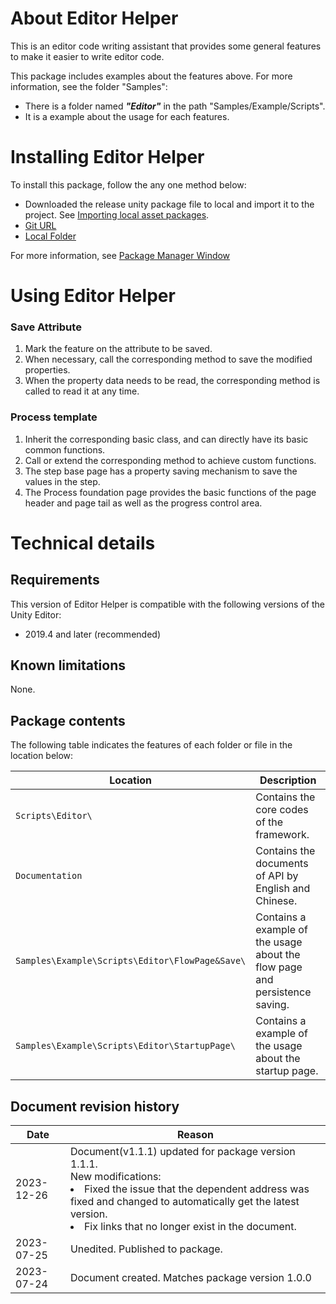 # About Editor Helper

This is an editor code writing assistant that provides some general features to make it easier to write editor code.

This package includes examples about the features above. For more information, see the folder "Samples":

- There is a folder named **_"Editor"_** in the path "Samples/Example/Scripts".
- It is a example about the usage for each features.

# Installing Editor Helper

To install this package, follow the any one method below:

- Downloaded the release unity package file to local and import it to the project. See [Importing local asset packages](https://docs.unity3d.com/Manual/AssetPackagesImport.html).
- [Git URL](https://docs.unity3d.com/cn/current/Manual/upm-ui-giturl.html)
- [Local Folder](https://docs.unity3d.com/Manual/upm-ui-local.html)

For more information, see [Package Manager Window](https://docs.unity3d.com/cn/current/Manual/upm-ui.html)
 
# Using Editor Helper

### Save Attribute

1. Mark the feature on the attribute to be saved.
2. When necessary, call the corresponding method to save the modified properties.
3. When the property data needs to be read, the corresponding method is called to read it at any time.

### Process template

1. Inherit the corresponding basic class, and can directly have its basic common functions.
2. Call or extend the corresponding method to achieve custom functions.
3. The step base page has a property saving mechanism to save the values in the step.
4. The Process foundation page provides the basic functions of the page header and page tail as well as the progress control area.

# Technical details

## Requirements

This version of Editor Helper is compatible with the following versions of the Unity Editor:

* 2019.4 and later (recommended)

## Known limitations

None.

## Package contents

The following table indicates the features of each folder or file in the location below:

|Location|Description|
|---|---|
|`Scripts\Editor\`|Contains the core codes of the framework.|
|`Documentation`|Contains the documents of API by English and Chinese.|
|`Samples\Example\Scripts\Editor\FlowPage&Save\`|Contains a example of the usage about the flow page and persistence saving.|
|`Samples\Example\Scripts\Editor\StartupPage\`|Contains a example of the usage about the startup page.|

## Document revision history

|Date|Reason|
|---|---|
|2023-12-26| Document(v1.1.1) updated for package version 1.1.1.<br>New modifications: <li>Fixed the issue that the dependent address was fixed and changed to automatically get the latest version. <li>Fix links that no longer exist in the document.|
|2023-07-25|Unedited. Published to package.|
|2023-07-24|Document created. Matches package version 1.0.0|
